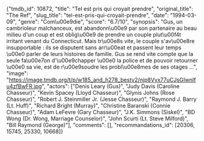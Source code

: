 {"tmdb_id": 10872, "title": "Tel est pris qui croyait prendre", "original_title": "The Ref", "slug_title": "tel-est-pris-qui-croyait-prendre", "date": "1994-03-09", "genre": "Com\u00e9die", "score": "6.7/10", "synopsis": "Gus, un cambrioleur malchanceux, est abandonn\u00e9 par son partenaire au beau milieu d'un coup et est oblig\u00e9 de prendre un couple plut\u00f4t irritant venant du Connecticut. Mais tr\u00e8s vite, le couple s'av\u00e8re insupportable : ils se disputent sans arr\u00eat et passent leur temps \u00e0 parler de leurs histoires de famille. Gus se rend vite compte que la seule fa\u00e7on d'\u00e9chapper \u00e0 la police et de pouvoir retourner \u00e0 sa vie, est de r\u00e9soudre les probl\u00e8mes de ses otages ...", "image": "https://image.tmdb.org/t/p/w185_and_h278_bestv2/njp8Vyx77uCJsGIwnIfu4zfBwFR.jpg", "actors": ["Denis Leary (Gus)", "Judy Davis (Caroline Chasseur)", "Kevin Spacey (Lloyd Chasseur)", "Glynis Johns (Rose Chasseur)", "Robert J. Steinmiller Jr. (Jesse Chasseur)", "Raymond J. Barry (Lt. Huff)", "Richard Bright (Murray)", "Christine Baranski (Connie Chasseur)", "Adam LeFevre (Gary Chasseur)", "J.K. Simmons (Siskel)", "BD Wong (Dr. Wong, Marriage Counselor)", "John Scurti (Lt. Steve Milford)", "Bill Raymond (George)"], "comments": [], "recommandations_id": [20306, 15745, 25330, 10668]}